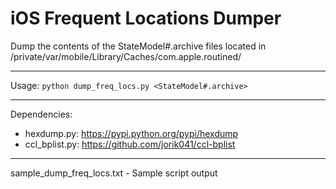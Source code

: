 # iOS Frequent Locations Dumper
Dump the contents of the StateModel#.archive files located in /private/var/mobile/Library/Caches/com.apple.routined/
***
Usage:
`python dump_freq_locs.py <StateModel#.archive>`
***
Dependencies:      
* hexdump.py: https://pypi.python.org/pypi/hexdump    * ccl_bplist.py: https://github.com/jorik041/ccl-bplist
***
sample_dump_freq_locs.txt - Sample script output
 

